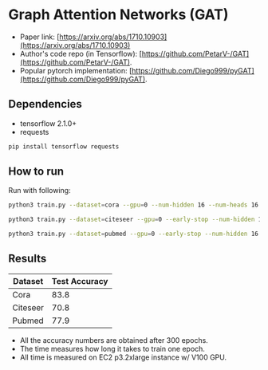 Graph Attention Networks (GAT)
============

- Paper link: [https://arxiv.org/abs/1710.10903](https://arxiv.org/abs/1710.10903)
- Author's code repo (in Tensorflow):
  [https://github.com/PetarV-/GAT](https://github.com/PetarV-/GAT).
- Popular pytorch implementation:
  [https://github.com/Diego999/pyGAT](https://github.com/Diego999/pyGAT).

Dependencies
------------
- tensorflow 2.1.0+
- requests

```bash
pip install tensorflow requests
```

How to run
----------

Run with following:

```bash
python3 train.py --dataset=cora --gpu=0 --num-hidden 16 --num-heads 16 --epochs 200 --weight-decay 5e-4 --num-out-heads 4
```

```bash
python3 train.py --dataset=citeseer --gpu=0 --early-stop --num-hidden 16 --num-out-heads 8 --num-heads 8
```

```bash
python3 train.py --dataset=pubmed --gpu=0 --early-stop --num-hidden 16 --num-out-heads 8 --num-heads 16
```


Results
-------

| Dataset  | Test Accuracy |
| -------- | ------------- |
| Cora     | 83.8          |
| Citeseer | 70.8          |
| Pubmed   | 77.9          |

* All the accuracy numbers are obtained after 300 epochs.
* The time measures how long it takes to train one epoch.
* All time is measured on EC2 p3.2xlarge instance w/ V100 GPU.
